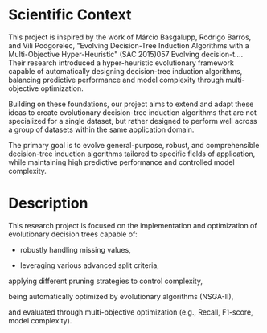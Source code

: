 # Scientific Context
This project is inspired by the work of Márcio Basgalupp, Rodrigo Barros, and Vili Podgorelec, "Evolving Decision-Tree Induction Algorithms with a Multi-Objective Hyper-Heuristic" (SAC 2015)​057 Evolving decision-t….
Their research introduced a hyper-heuristic evolutionary framework capable of automatically designing decision-tree induction algorithms, balancing predictive performance and model complexity through multi-objective optimization.

Building on these foundations, our project aims to extend and adapt these ideas to create evolutionary decision-tree induction algorithms that are not specialized for a single dataset, but rather designed to perform well across a group of datasets within the same application domain.

The primary goal is to evolve general-purpose, robust, and comprehensible decision-tree induction algorithms tailored to specific fields of application, while maintaining high predictive performance and controlled model complexity.

# Description

This research project is focused on the implementation and optimization of evolutionary decision trees capable of:

* robustly handling missing values,

* leveraging various advanced split criteria,

applying different pruning strategies to control complexity,

being automatically optimized by evolutionary algorithms (NSGA-II),

and evaluated through multi-objective optimization (e.g., Recall, F1-score, model complexity).



